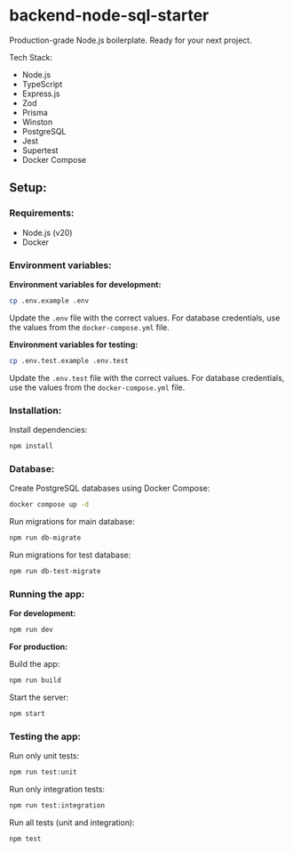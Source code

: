 # backend-node-sql-starter
Production-grade Node.js boilerplate. Ready for your next project.

Tech Stack:
- Node.js
- TypeScript
- Express.js
- Zod
- Prisma
- Winston
- PostgreSQL
- Jest
- Supertest
- Docker Compose

## Setup:

### Requirements:

- Node.js (v20)
- Docker

### Environment variables:

**Environment variables for development:**

```sh
cp .env.example .env
```

Update the `.env` file with the correct values. For database credentials, use the values from the `docker-compose.yml` file.

**Environment variables for testing:**

```sh
cp .env.test.example .env.test
```

Update the `.env.test` file with the correct values. For database credentials, use the values from the `docker-compose.yml` file.

### Installation:

Install dependencies:

```sh
npm install
```

### Database:

Create PostgreSQL databases using Docker Compose:

```sh
docker compose up -d
```

Run migrations for main database:

```sh
npm run db-migrate
```

Run migrations for test database:

```sh
npm run db-test-migrate
```

### Running the app:

**For development:**

```sh
npm run dev
```

**For production:**

Build the app:

```sh
npm run build
```

Start the server:

```sh
npm start
```

### Testing the app:

Run only unit tests:

```sh
npm run test:unit
```

Run only integration tests:

```sh
npm run test:integration
```

Run all tests (unit and integration):

```sh
npm test
```
